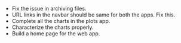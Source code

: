 * Fix the issue in archiving files.
* URL links in the navbar should be same for both the apps. Fix this.
* Complete all the charts in the plots app.
* Characterize the charts properly.
* Build a home page for the web app.
